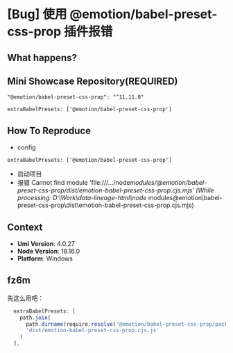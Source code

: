 # [Bug] 使用 @emotion/babel-preset-css-prop 插件报错

<!--
感谢您向我们反馈问题，为了高效的解决问题，我们期望你能提供以下信息：
-->

## What happens?

<!-- A clear and concise description of what the bug is. -->
<!-- 清晰的描述下遇到的问题。-->

## Mini Showcase Repository(REQUIRED)

```
"@emotion/babel-preset-css-prop": "^11.11.0"
```

```
extraBabelPresets: ['@emotion/babel-preset-css-prop']
```

## How To Reproduce

- config

```
extraBabelPresets: ['@emotion/babel-preset-css-prop']
```

- 启动项目
- 报错
  Cannot find module 'file:///.../node*modules/@emotion/babel-preset-css-prop/dist/emotion-babel-preset-css-prop.cjs.mjs' (While processing: D:\Work\data-lineage-html\node*
  modules\@emotion\babel-preset-css-prop\dist\emotion-babel-preset-css-prop.cjs.mjs)

## Context

- **Umi Version**: 4.0.27
- **Node Version**: 18.16.0
- **Platform**: Windows

## fz6m

先这么用吧：

```ts
  extraBabelPresets: [
    path.join(
      path.dirname(require.resolve('@emotion/babel-preset-css-prop/package.json')),
      'dist/emotion-babel-preset-css-prop.cjs.js'
    )
  ],
```
